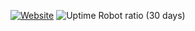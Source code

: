 [![Website](https://img.shields.io/website/https/jrgnsn.net.svg?down_color=red&down_message=offline&up_color=green&up_message=online)](https://jrgnsn.net)
![Uptime Robot ratio (30 days)](https://img.shields.io/uptimerobot/ratio/m782564092-642ea692e6a3402c76f3a827.svg)
